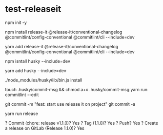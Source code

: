 # test-releaseit

npm init -y

npm install release-it @release-it/conventional-changelog @commitlint/config-conventional @commitlint/cli --include=dev

yarn add release-it @release-it/conventional-changelog @commitlint/config-conventional @commitlint/cli --include=dev

npm isntall husky --include=dev

yarn add  husky --include=dev

./node_modules/husky/lib/bin.js install

touch .husky/commit-msg && chmod a+x .husky/commit-msg
yarn run commitlint --edit

git commit -m "feat: start use release it on project"
git commit -a

yarn run release

? Commit (chore: release v1.1.0)? Yes
? Tag (1.1.0)? Yes
? Push? Yes
? Create a release on GitLab (Release 1.1.0)? Yes